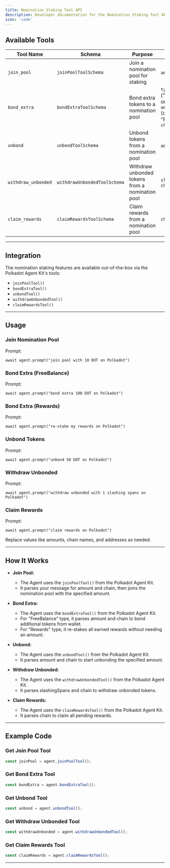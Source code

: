 ```yaml
---
title: Nomination Staking Tool API
description: Developer documentation for the Nomination Staking Tool API using Polkadot Agent Kit
icon: 'code'  
---
```


## Available Tools

| Tool Name | Schema | Purpose | Input Fields |
|-----------|--------|---------|--------------|
| `join_pool` | `joinPoolToolSchema` | Join a nomination pool for staking | `amount`, `chain` |
| `bond_extra` | `bondExtraToolSchema` | Bond extra tokens to a nomination pool | `type` ("FreeBalance" or "Rewards"), `amount` (optional for "Rewards"), `chain` |
| `unbond` | `unbondToolSchema` | Unbond tokens from a nomination pool | `amount`, `chain` |
| `withdraw_unbonded` | `withdrawUnbondedToolSchema` | Withdraw unbonded tokens from a nomination pool | `slashingSpans`, `chain` |
| `claim_rewards` | `claimRewardsToolSchema` | Claim rewards from a nomination pool | `chain` |

---

## Integration

The nomination staking features are available out-of-the-box via the Polkadot Agent Kit's tools:
- `joinPoolTool()`
- `bondExtraTool()`
- `unbondTool()`
- `withdrawUnbondedTool()`
- `claimRewardsTool()`

---

## Usage

### Join Nomination Pool
Prompt: 
```
await agent.prompt("join pool with 10 DOT on Polkadot")
```

### Bond Extra (FreeBalance)
Prompt:
```
await agent.prompt("bond extra 100 DOT on Polkadot")
```

### Bond Extra (Rewards)
Prompt:
```
await agent.prompt("re-stake my rewards on Polkadot")
```

### Unbond Tokens
Prompt:
```
await agent.prompt("unbond 50 DOT on Polkadot")
```

### Withdraw Unbonded
Prompt:
```
await agent.prompt("withdraw unbonded with 1 slashing spans on Polkadot")
```

### Claim Rewards
Prompt:
```
await agent.prompt("claim rewards on Polkadot")
```

Replace values like amounts, chain names, and addresses as needed.

---

## How It Works

- **Join Pool:**
  - The Agent uses the `joinPoolTool()` from the Polkadot Agent Kit.
  - It parses your message for amount and chain, then joins the nomination pool with the specified amount.

- **Bond Extra:**
  - The Agent uses the `bondExtraTool()` from the Polkadot Agent Kit.
  - For "FreeBalance" type, it parses amount and chain to bond additional tokens from wallet.
  - For "Rewards" type, it re-stakes all earned rewards without needing an amount.

- **Unbond:**
  - The Agent uses the `unbondTool()` from the Polkadot Agent Kit.
  - It parses amount and chain to start unbonding the specified amount.

- **Withdraw Unbonded:**
  - The Agent uses the `withdrawUnbondedTool()` from the Polkadot Agent Kit.
  - It parses slashingSpans and chain to withdraw unbonded tokens.

- **Claim Rewards:**
  - The Agent uses the `claimRewardsTool()` from the Polkadot Agent Kit.
  - It parses chain to claim all pending rewards.

---

## Example Code

### Get Join Pool Tool

```ts
const joinPool = agent.joinPoolTool();
```

### Get Bond Extra Tool

```ts
const bondExtra = agent.bondExtraTool();
```

### Get Unbond Tool

```ts
const unbond = agent.unbondTool();
```

### Get Withdraw Unbonded Tool

```ts
const withdrawUnbonded = agent.withdrawUnbondedTool();
```

### Get Claim Rewards Tool

```ts
const claimRewards = agent.claimRewardsTool();
```

---